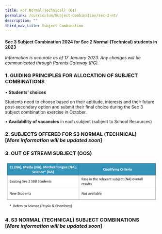 ```yaml
---
title: For Normal(Technical) (G1)
permalink: /curriculum/Subject-Combination/sec-2-nt/
description: ""
third_nav_title: Subject Combination
---
```



#### Sec 3 Subject Combination 2024 for Sec 2 Normal (Technical) students in 2023

_Information is accurate as of 17 January 2023. Any changes will be communicated through Parents Gateway (PG)._

### 1\. GUIDING PRINCIPLES FOR ALLOCATION OF SUBJECT COMBINATIONS
  

• **Students’ choices** 

Students need to choose based on their aptitude, interests and their future post-secondary option and submit their final choice during the Sec 3 subject combination exercise in October.

• **Availability of vacancies** in each subject (subject to School Resources) 


### 2\. SUBJECTS OFFERED FOR S3 NORMAL (TECHNICAL) [*More information will be updated soon*]

     

### 3\. OUT OF STREAM SUBJECT (OOS)

![OOS for NT](/images/OOS%20for%20NT.png)

### 4\. S3 NORMAL (TECHNICAL) SUBJECT COMBINATIONS [*More information will be updated soon*]
